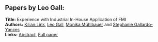 <h2>Papers by Leo Gall:</h2>
<p>
<b>Title:</b> Experience with Industrial In-House Application of FMI<br />
<b>Authors:</b> <a href="../authors/author_183.html">Kilian Link</a>, <a href="../authors/author_96.html">Leo Gall</a>, <a href="../authors/author_206.html">Monika Mühlbauer</a> and <a href="../authors/author_97.html">Stephanie Gallardo-Yances</a><br />
<b>Links:</b> <a href="../abstracts/abstract_1.pdf">Abstract</a>, <a href="../submissions/ecp1511817_LinkGallMuhlbauerGallardoyances.pdf">Full paper</a>
</p>